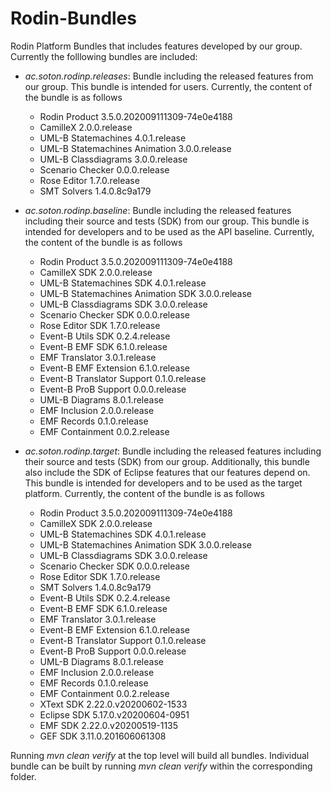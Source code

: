 # Rodin-Bundles
Rodin Platform Bundles that includes features developed by our
group. Currently the folllowing bundles are included:

* *ac.soton.rodinp.releases*: Bundle including the released features
  from our group. This bundle is intended for users. Currently, the
  content of the bundle is as follows
  - Rodin Product 3.5.0.202009111309-74e0e4188
  - CamilleX 2.0.0.release
  - UML-B Statemachines 4.0.1.release
  - UML-B Statemachines Animation 3.0.0.release
  - UML-B Classdiagrams 3.0.0.release
  - Scenario Checker 0.0.0.release
  - Rose Editor 1.7.0.release
  - SMT Solvers 1.4.0.8c9a179

* *ac.soton.rodinp.baseline*: Bundle including the released features
  including their source and tests (SDK) from our group. This bundle
  is intended for developers and to be used as the API baseline.
  Currently, the content of the bundle is as follows
  - Rodin Product 3.5.0.202009111309-74e0e4188
  - CamilleX SDK 2.0.0.release
  - UML-B Statemachines SDK 4.0.1.release
  - UML-B Statemachines Animation SDK 3.0.0.release
  - UML-B Classdiagrams SDK 3.0.0.release
  - Scenario Checker SDK 0.0.0.release
  - Rose Editor SDK 1.7.0.release
  - Event-B Utils SDK 0.2.4.release
  - Event-B EMF SDK 6.1.0.release
  - EMF Translator 3.0.1.release
  - Event-B EMF Extension 6.1.0.release
  - Event-B Translator Support 0.1.0.release
  - Event-B ProB Support 0.0.0.release
  - UML-B Diagrams 8.0.1.release
  - EMF Inclusion 2.0.0.release
  - EMF Records 0.1.0.release
  - EMF Containment 0.0.2.release


* *ac.soton.rodinp.target*: Bundle including the released features
  including their source and tests (SDK) from our group. Additionally,
  this bundle also include the SDK of Eclipse features that our
  features depend on. This bundle is intended for developers and to be
  used as the target platform. Currently, the content of the bundle is
  as follows
  - Rodin Product 3.5.0.202009111309-74e0e4188
  - CamilleX SDK 2.0.0.release
  - UML-B Statemachines SDK 4.0.1.release
  - UML-B Statemachines Animation SDK 3.0.0.release
  - UML-B Classdiagrams SDK 3.0.0.release
  - Scenario Checker SDK 0.0.0.release
  - Rose Editor SDK 1.7.0.release
  - SMT Solvers 1.4.0.8c9a179
  - Event-B Utils SDK 0.2.4.release
  - Event-B EMF SDK 6.1.0.release
  - EMF Translator 3.0.1.release
  - Event-B EMF Extension 6.1.0.release
  - Event-B Translator Support 0.1.0.release
  - Event-B ProB Support 0.0.0.release
  - UML-B Diagrams 8.0.1.release
  - EMF Inclusion 2.0.0.release
  - EMF Records 0.1.0.release
  - EMF Containment 0.0.2.release
  - XText SDK 2.22.0.v20200602-1533
  - Eclipse SDK 5.17.0.v20200604-0951
  - EMF SDK 2.22.0.v20200519-1135
  - GEF SDK 3.11.0.201606061308

Running *mvn clean verify* at the top level will build all
bundles. Individual bundle can be built by running *mvn clean verify*
within the corresponding folder.

